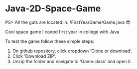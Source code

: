 # Java-2D-Space-Game
PS> All the guts are located in: /FirstYearGame/Game.java 😎

Cool space game I coded first year in college with Java

To test the game follow these simple steps:

1. On github repository, click dropdown 'Clone or download'.
2. Click 'Download ZIP'.
3. Unzip the folder and navigate to 'Game.class' and open it.
